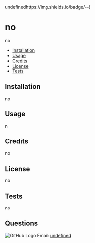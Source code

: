 undefinedhttps://img.shields.io/badge/<hello>-<tamaralynn>-<ff69b4>)
          
  # no
  no
  * [Installation](#Installation)
  * [Usage](#Usage)
  * [Credits](#Credits)
  * [License](#License)
  * [Tests](#Tests)
  ## Installation
  no
  ## Usage
  n
  ## Credits
  no
  ## License 
  no
  ## Tests
  no
  ## Questions 
  ![GitHub Logo](undefined)
  Email: [undefined](undefined)
  